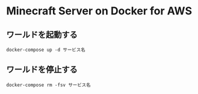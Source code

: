 # Minecraft Server on Docker for AWS

## ワールドを起動する

```shell
docker-compose up -d サービス名
```

## ワールドを停止する

```shell
docker-compose rm -fsv サービス名
```